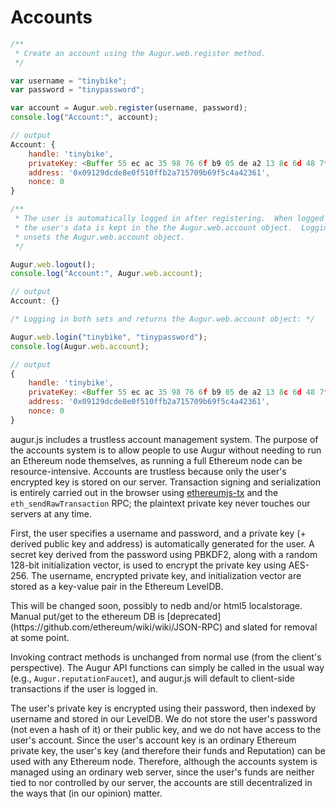 Accounts
========

```javascript
/**
 * Create an account using the Augur.web.register method.
 */

var username = "tinybike";
var password = "tinypassword";

var account = Augur.web.register(username, password);
console.log("Account:", account);

// output
Account: {
    handle: 'tinybike',
    privateKey: <Buffer 55 ec ac 35 98 76 6f b9 05 de a2 13 8c 6d 48 7f 07 9e b1 36 a8 fb eb 5b 93 e2 59 6f 91 4f 35 81>,
    address: '0x09129dcde8e0f510ffb2a715709b69f5c4a42361',
    nonce: 0
}

/**
 * The user is automatically logged in after registering.  When logged in,
 * the user's data is kept in the the Augur.web.account object.  Logging out
 * unsets the Augur.web.account object.
 */

Augur.web.logout();
console.log("Account:", Augur.web.account);

// output
Account: {}

/* Logging in both sets and returns the Augur.web.account object: */

Augur.web.login("tinybike", "tinypassword");
console.log(Augur.web.account);

// output
{
    handle: 'tinybike',
    privateKey: <Buffer 55 ec ac 35 98 76 6f b9 05 de a2 13 8c 6d 48 7f 07 9e b1 36 a8 fb eb 5b 93 e2 59 6f 91 4f 35 81>,
    address: '0x09129dcde8e0f510ffb2a715709b69f5c4a42361',
    nonce: 0
}
```

augur.js includes a trustless account management system.  The purpose of the accounts system is to allow people to use Augur without needing to run an Ethereum node themselves, as running a full Ethereum node can be resource-intensive.  Accounts are trustless because only the user's encrypted key is stored on our server.  Transaction signing and serialization is entirely carried out in the browser using [ethereumjs-tx](https://github.com/ethereum/ethereumjs-tx) and the `eth_sendRawTransaction` RPC; the plaintext private key never touches our servers at any time.

First, the user specifies a username and password, and a private key (+ derived public key and address) is automatically generated for the user.  A secret key derived from the password using PBKDF2, along with a random 128-bit initialization vector, is used to encrypt the private key using AES-256.  The username, encrypted private key, and initialization vector are stored as a key-value pair in the Ethereum LevelDB.

<aside class="notice">This will be changed soon, possibly to nedb and/or html5 localstorage.  Manual put/get to the ethereum DB is [deprecated](https://github.com/ethereum/wiki/wiki/JSON-RPC) and slated for removal at some point.</aside>

Invoking contract methods is unchanged from normal use (from the client's perspective).  The Augur API functions can simply be called in the usual way (e.g., `Augur.reputationFaucet`), and augur.js will default to client-side transactions if the user is logged in.

The user's private key is encrypted using their password, then indexed by username and stored in our LevelDB.  We do not store the user's password (not even a hash of it) or their public key, and we do not have access to the user's account.  Since the user's account key is an ordinary Ethereum private key, the user's key (and therefore their funds and Reputation) can be used with any Ethereum node.  Therefore, although the accounts system is managed using an ordinary web server, since the user's funds are neither tied to nor controlled by our server, the accounts are still decentralized in the ways that (in our opinion) matter.
